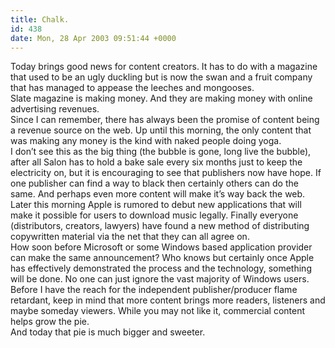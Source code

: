 ```yaml
---
title: Chalk.
id: 438
date: Mon, 28 Apr 2003 09:51:44 +0000
---
```


Today brings good news for content creators. It has to do with a magazine that used to be an ugly duckling but is now the swan and a fruit company that has managed to appease the leeches and mongooses.  
 Slate magazine is making money. And they are making money with online advertising revenues.  
 Since I can remember, there has always been the promise of content being a revenue source on the web. Up until this morning, the only content that was making any money is the kind with naked people doing yoga.  
 I don’t see this as the big thing (the bubble is gone, long live the bubble), after all Salon has to hold a bake sale every six months just to keep the electricity on, but it is encouraging to see that publishers now have hope. If one publisher can find a way to black then certainly others can do the same. And perhaps even more content will make it’s way back the web.  
 Later this morning Apple is rumored to debut new applications that will make it possible for users to download music legally. Finally everyone (distributors, creators, lawyers) have found a new method of distributing copywritten material via the net that they can all agree on.  
 How soon before Microsoft or some Windows based application provider can make the same announcement? Who knows but certainly once Apple has effectively demonstrated the process and the technology, something will be done. No one can just ignore the vast majority of Windows users.  
 Before I have the reach for the independent publisher/producer flame retardant, keep in mind that more content brings more readers, listeners and maybe someday viewers. While you may not like it, commercial content helps grow the pie.  
 And today that pie is much bigger and sweeter.


